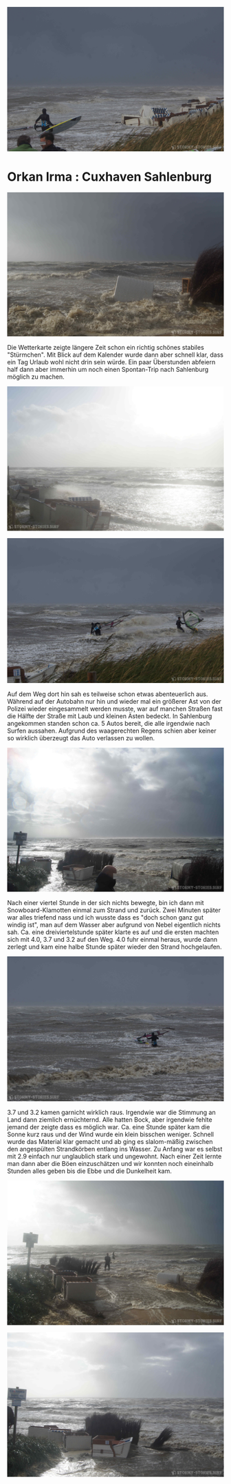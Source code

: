 ![link broken](../../../../../../mediaLibrary/posts/2017/northSea-nordsee/09_13_cuxhaven-sahlenburg-irma/windsurf-stormy-stories-surf-travel-blog-northSea-nordsee-09_13_cuxhaven-sahlenburg-irma-WM-35p-DSC07652.jpg)

# Orkan Irma : Cuxhaven Sahlenburg

![link broken](../../../../../../mediaLibrary/posts/2017/northSea-nordsee/09_13_cuxhaven-sahlenburg-irma/windsurf-stormy-stories-surf-travel-blog-northSea-nordsee-09_13_cuxhaven-sahlenburg-irma-WM-35p-DSC07655.jpg)

Die Wetterkarte zeigte längere Zeit schon ein richtig schönes stabiles "Stürmchen".
Mit Blick auf dem Kalender wurde dann aber schnell klar, dass ein Tag Urlaub wohl nicht drin sein würde.
Ein paar Überstunden abfeiern half dann aber immerhin um noch einen Spontan-Trip nach Sahlenburg möglich zu machen.

![link broken](../../../../../../mediaLibrary/posts/2017/northSea-nordsee/09_13_cuxhaven-sahlenburg-irma/windsurf-stormy-stories-surf-travel-blog-northSea-nordsee-09_13_cuxhaven-sahlenburg-irma-WM-35p-DSC07658.jpg)

![link broken](../../../../../../mediaLibrary/posts/2017/northSea-nordsee/09_13_cuxhaven-sahlenburg-irma/windsurf-stormy-stories-surf-travel-blog-northSea-nordsee-09_13_cuxhaven-sahlenburg-irma-WM-35p-DSC07646.jpg)

Auf dem Weg dort hin sah es teilweise schon etwas abenteuerlich aus. Während auf der Autobahn nur hin und wieder mal ein größerer Ast von der Polizei wieder eingesammelt werden musste, war auf manchen Straßen fast die Hälfte der Straße mit Laub und kleinen Ästen bedeckt.
In Sahlenburg angekommen standen schon ca. 5 Autos bereit, die alle irgendwie nach Surfen aussahen.
Aufgrund des waagerechten Regens schien aber keiner so wirklich überzeugt das Auto verlassen zu wollen.

![link broken](../../../../../../mediaLibrary/posts/2017/northSea-nordsee/09_13_cuxhaven-sahlenburg-irma/windsurf-stormy-stories-surf-travel-blog-northSea-nordsee-09_13_cuxhaven-sahlenburg-irma-WM-35p-DSC07651.jpg)

Nach einer viertel Stunde in der sich nichts bewegte, bin ich dann mit Snowboard-Klamotten einmal zum Strand und zurück.
Zwei Minuten später war alles triefend nass und ich wusste dass es "doch schon ganz gut windig ist", man auf dem Wasser aber aufgrund von Nebel eigentlich nichts sah.
Ca. eine dreiviertelstunde später klarte es auf und die ersten machten sich mit 4.0, 3.7 und 3.2 auf den Weg.
4.0 fuhr einmal heraus, wurde dann zerlegt und kam eine halbe Stunde später wieder den Strand hochgelaufen.

![link broken](../../../../../../mediaLibrary/posts/2017/northSea-nordsee/09_13_cuxhaven-sahlenburg-irma/windsurf-stormy-stories-surf-travel-blog-northSea-nordsee-09_13_cuxhaven-sahlenburg-irma-WM-35p-DSC07648.jpg)

3.7 und 3.2 kamen garnicht wirklich raus. Irgendwie war die Stimmung an Land dann ziemlich ernüchternd.
Alle hatten Bock, aber irgendwie fehlte jemand der zeigte dass es möglich war.
Ca. eine Stunde später kam die Sonne kurz raus und der Wind wurde ein klein bisschen weniger.
Schnell wurde das Material klar gemacht und ab ging es slalom-mäßig zwischen den angespülten Strandkörben entlang ins
Wasser. Zu Anfang war es selbst mit 2.9 einfach nur unglaublich stark und ungewohnt.
Nach einer Zeit lernte man dann aber die Böen einzuschätzen und wir konnten noch eineinhalb Stunden alles geben bis die Ebbe und die Dunkelheit kam.

![link broken](../../../../../../mediaLibrary/posts/2017/northSea-nordsee/09_13_cuxhaven-sahlenburg-irma/windsurf-stormy-stories-surf-travel-blog-northSea-nordsee-09_13_cuxhaven-sahlenburg-irma-WM-35p-DSC07656.jpg)

![link broken](../../../../../../mediaLibrary/posts/2017/northSea-nordsee/09_13_cuxhaven-sahlenburg-irma/windsurf-stormy-stories-surf-travel-blog-northSea-nordsee-09_13_cuxhaven-sahlenburg-irma-WM-35p-DSC07654.jpg)
